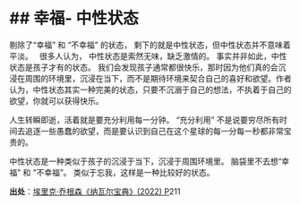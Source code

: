 # \## 幸福- 中性状态

剔除了“幸福” 和 “不幸福” 的状态， 剩下的就是中性状态，但中性状态并不意味着平淡。   很多人认为， 中性状态是索然无味，缺乏激情的。 事实并非如此，中性状态是孩子才有的状态。 我们会发现孩子通常都很快乐，那时因为他们真的会沉浸在周围的环境里，沉浸在当下，而不是期待环境来契合自己的喜好和欲望。作者认为，中性状态其实一种完美的状态，只要不沉溺于自己的想法，不执着于自己的欲望，你就可以获得快乐。

人生转瞬即逝，活着就是要充分利用每一分钟。 “充分利用” 不是说要穷尽所有时间去追逐一些愚蠢的欲望，而是要认识到自己在这个星球的每一分每一秒都非常宝贵的。

中性状态是一种类似于孩子的沉浸于当下，沉浸于周围环境里。 脑袋里不去想“幸福” 和 “不幸福”。 类似于忘我，这样是一种比较好的状态。

**出处**：[埃里克·乔根森《纳瓦尔宝典》(2022) P](zotero://select/library/items/YFDRE2WS)211

